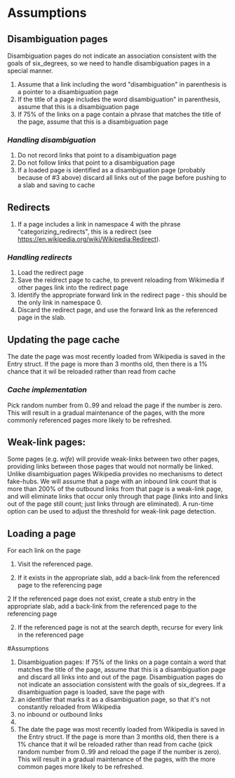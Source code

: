 # Assumptions

## Disambiguation pages

Disambiguation pages do not indicate an association consistent with the goals of six_degrees, so we need to handle disambiguation pages in a special manner.

1. Assume that a link including the word "disambiguation" in parenthesis is a pointer to a disambiguation page
2. If the title of a page includes the word disambiguation" in parenthesis, assume that this is a disambiguation page
3. If 75% of the links on a page contain a phrase that matches the title of the page, assume that this is a disambiguation page

### _Handling disambiguation_

1. Do not record links that point to a disambiguation page
2. Do not follow links that point to a disambiguation page
3. If a loaded page is identified as a disambiguation page (probably because of #3 above) discard all links out of the page before pushing to a slab and saving to cache

## Redirects

1. If a page includes a link in namespace 4 with the phrase "categorizing_redirects", this is a redirect (see <https://en.wikipedia.org/wiki/Wikipedia:Redirect>).

### _Handling redirects_

1. Load the redirect page
2. Save the reidrect page to cache, to prevent reloading from Wikimedia if other pages link into the redirect page
3. Identify the appropriate forward link in the redirect page - this should be the only link in namespace 0.
3. Discard the redirect page, and use the forward link as the referenced page in the slab.

## Updating the page cache

The date the page was most recently loaded from Wikipedia is saved in the Entry struct. If the page is more than 3 months old, then there is a 1% chance that it wil be reloaded rather than read from cache

### _Cache implementation_

Pick random number from 0..99 and reload the page if the number is zero. This will result in a gradual maintenance of the pages, with the more commonly referenced pages more likely to be refreshed.

##  Weak-link pages:
Some pages (e.g. _wife_) will provide weak-links between two other pages, providing links between those pages that would not normally be linked. Unlike disambiguation pages Wikipedia provides no mechanisms to detect fake-hubs. We will assume that a page with an inbound link count that is more than 200% of the outbound links from that page is a weak-link page, and will eliminate links that occur only through that page (links into and links out of the page still count; just links through are eliminated). A run-time option can be used to adjust the threshold for weak-link page detection. 

## Loading a page

For each link on the page

1. Visit the referenced page.

1. If it exists in the appropriate slab, add a back-link from the referenced page to the referencing page

  2 If the referenced page does not exist, create a stub entry in the appropriate slab, add a back-link from the referenced page to the referencing page
  
2. If the referenced page is not at the search depth, recurse for every link in the referenced page

#Assumptions
1. Disambiguation pages: If 75% of the links on a page contain a word that matches the title of the page, assume that this is a disambiguation page and discard all links into and out of the page. Disambiguation pages do not indicate an association consistent with the goals of six_degrees. If a disambiguation page is loaded, save the page with
  1. an identifier that marks it as a disambiguation page, so that it's not constantly reloaded from Wikipedia
  2. no inbound or outbound links
2.
3. The date the page was most recently loaded from Wikipedia is saved in the Entry struct. If the page is more than 3 months old, then there is a 1% chance that it wil be reloaded rather than read from cache (pick random number from 0..99 and reload the page if the number is zero). This will result in a gradual maintenance of the pages, with the more common pages more likely to be refreshed.